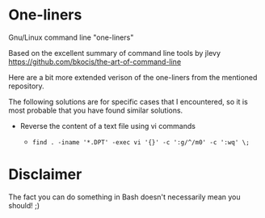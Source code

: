 # One-liners
Gnu/Linux command line "one-liners"

Based on the excellent summary of command line tools by jlevy 
https://github.com/bkocis/the-art-of-command-line

Here are a bit more extended verison of the one-liners from the mentioned repository. 

The following solutions are for specific cases that I encountered, so it is most probable that you have found similar solutions.  

- Reverse the content of a text file using vi commands 

	- `find . -iname '*.DPT' -exec vi '{}' -c ':g/^/m0' -c ':wq' \;`




# Disclaimer 

The fact you can do something in Bash doesn't necessarily mean you should! ;)
